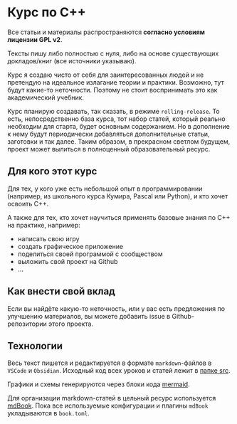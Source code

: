 # Курс по C++
Все статьи и материалы распространяются **согласно условиям лицензии GPL v2**.

Тексты пишу либо полностью с нуля, либо на основе существующих докладов/книг (все источники указываю).

Курс я создаю чисто от себя для заинтересованных людей и не претендую на идеальное излагание теории и практики. Возможно, тут будут какие-то неточности. Поэтому не стоит воспринимать это как академический учебник.

Курс планирую создавать, так сказать, в режиме `rolling-release`.
То есть, непосредственно база курса, тот набор статей, который реально необходим для старта, будет основным содержанием.
Но в дополнение к нему будут периодически добавляться дополнительные статьи, заготовки и так далее.
Таким образом, в прекрасном светлом будущем, проект может вылиться в полноценный образовательный ресурс.

## Для кого этот курс
Для тех, у кого уже есть небольшой опыт в программировании (например, из школьного курса Кумира, Pascal или Python), и кто хочет освоить C++.

А также для тех, кто хочет научиться применять базовые знания по C++ на практике, например:
- написать свою игру
- создать графическое приложение
- поделиться своей программой с сообществом
- выложить свой проект на Github
- ...

## Как внести свой вклад
Если вы найдёте какую-то неточность, или у вас есть предложения по улучшению материалов, вы можете добавить issue в Github-репозитории этого проекта.

## Технологии
Весь текст пишется и редактируется в формате `markdown`-файлов в `VSCode` и `Obsidian`. Исходный код всех уроков и статей лежит в [папке src](https://github.com/dj1vs/cpp-course/tree/main/src).

Графики и схемы генерируются через блоки кода [mermaid](https://mermaid.js.org/).

Для организации markdown-статей в цельный ресурс используется [mdBook](https://github.com/rust-lang/mdBook). Пока все используемые конфигурации и плагины `mdBook` укладываются в `book.toml`.
